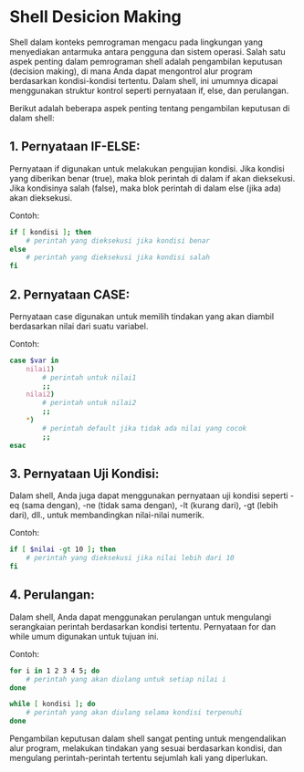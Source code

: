# Shell Desicion Making

Shell dalam konteks pemrograman mengacu pada lingkungan yang menyediakan antarmuka antara pengguna dan sistem operasi. Salah satu aspek penting dalam pemrograman shell adalah pengambilan keputusan (decision making), di mana Anda dapat mengontrol alur program berdasarkan kondisi-kondisi tertentu. Dalam shell, ini umumnya dicapai menggunakan struktur kontrol seperti pernyataan if, else, dan perulangan.

Berikut adalah beberapa aspek penting tentang pengambilan keputusan di dalam shell:

## 1. Pernyataan IF-ELSE: 
Pernyataan if digunakan untuk melakukan pengujian kondisi. Jika kondisi yang diberikan benar (true), maka blok perintah di dalam if akan dieksekusi. Jika kondisinya salah (false), maka blok perintah di dalam else (jika ada) akan dieksekusi.

Contoh:

```sh
if [ kondisi ]; then
    # perintah yang dieksekusi jika kondisi benar
else
    # perintah yang dieksekusi jika kondisi salah
fi
```

## 2. Pernyataan CASE: 
Pernyataan case digunakan untuk memilih tindakan yang akan diambil berdasarkan nilai dari suatu variabel.

Contoh:

```sh
case $var in
    nilai1)
        # perintah untuk nilai1
        ;;
    nilai2)
        # perintah untuk nilai2
        ;;
    *)
        # perintah default jika tidak ada nilai yang cocok
        ;;
esac
```

## 3. Pernyataan Uji Kondisi: 
Dalam shell, Anda juga dapat menggunakan pernyataan uji kondisi seperti -eq (sama dengan), -ne (tidak sama dengan), -lt (kurang dari), -gt (lebih dari), dll., untuk membandingkan nilai-nilai numerik.

Contoh:

```sh
if [ $nilai -gt 10 ]; then
    # perintah yang dieksekusi jika nilai lebih dari 10
fi
```

## 4. Perulangan: 
Dalam shell, Anda dapat menggunakan perulangan untuk mengulangi serangkaian perintah berdasarkan kondisi tertentu. Pernyataan for dan while umum digunakan untuk tujuan ini.

Contoh:

```sh
for i in 1 2 3 4 5; do
    # perintah yang akan diulang untuk setiap nilai i
done
```
```sh
while [ kondisi ]; do
    # perintah yang akan diulang selama kondisi terpenuhi
done
```

Pengambilan keputusan dalam shell sangat penting untuk mengendalikan alur program, melakukan tindakan yang sesuai berdasarkan kondisi, dan mengulang perintah-perintah tertentu sejumlah kali yang diperlukan.